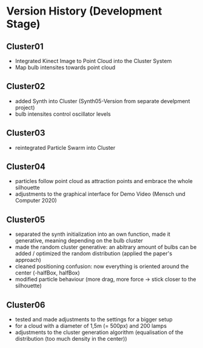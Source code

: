 # Version History (Development Stage)

## Cluster01
- Integrated Kinect Image to Point Cloud into the Cluster System
- Map bulb intensites towards point cloud

## Cluster02
- added Synth into Cluster (Synth05-Version from separate develpment project)
- bulb intensites control oscillator levels

## Cluster03
- reintegrated Particle Swarm into Cluster

## Cluster04
- particles follow point cloud as attraction points and embrace the whole silhouette
- adjustments to the graphical interface for Demo Video (Mensch und Computer 2020)

## Cluster05
- separated the synth initialization into an own function, made it generative, meaning depending on the bulb cluster
- made the random cluster generative: an abitrary amount of bulbs can be added / optimized the random distribution (applied the paper's approach)
- cleaned positioning confusion: now everything is oriented around the center (-halfBox, halfBox)
- modified particle behaviour (more drag, more force -> stick closer to the silhouette)

## Cluster06
- tested and made adjustments to the settings for a bigger setup
- for a cloud with a diameter of 1,5m (= 500px) and 200 lamps
- adjustments to the cluster generation algorithm (equalisation of the distribution (too much density in the center)) 